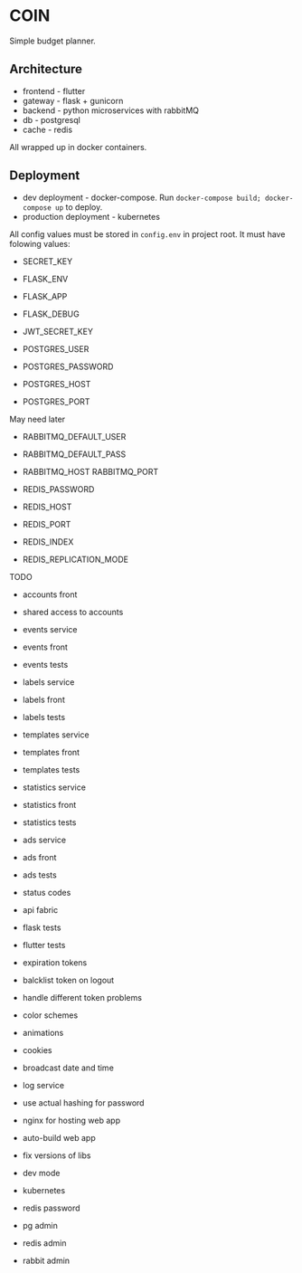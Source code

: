 # COIN
Simple budget planner.

## Architecture
* frontend - flutter
* gateway - flask + gunicorn
* backend -  python microservices with rabbitMQ
* db - postgresql
* cache - redis


All wrapped up in docker containers.


## Deployment
* dev deployment - docker-compose. Run `docker-compose build; docker-compose up` to deploy.
* production deployment - kubernetes

All config values must be stored in `config.env` in project root. It must have folowing values:

* SECRET_KEY
* FLASK_ENV
* FLASK_APP
* FLASK_DEBUG
* JWT_SECRET_KEY

* POSTGRES_USER
* POSTGRES_PASSWORD
* POSTGRES_HOST
* POSTGRES_PORT

May need later

* RABBITMQ_DEFAULT_USER
* RABBITMQ_DEFAULT_PASS
* RABBITMQ_HOST RABBITMQ_PORT

* REDIS_PASSWORD
* REDIS_HOST
* REDIS_PORT
* REDIS_INDEX
* REDIS_REPLICATION_MODE

TODO
* accounts front
* shared access to accounts

* events service
* events front
* events tests

* labels service
* labels front
* labels tests

* templates service
* templates front
* templates tests

* statistics service
* statistics front
* statistics tests

* ads service
* ads front
* ads tests

* status codes
* api fabric

* flask tests
* flutter tests

* expiration tokens
* balcklist token on logout
* handle different token problems

* color schemes
* animations
* cookies

* broadcast date and time
* log service 

* use actual hashing for password
* nginx for hosting web app

* auto-build web app
* fix versions of libs
* dev mode
* kubernetes

* redis password
* pg admin
* redis admin
* rabbit admin
